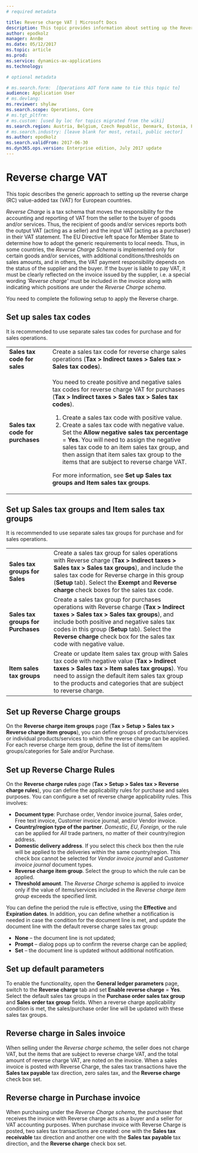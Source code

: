 ```yaml
---
# required metadata

title: Reverse charge VAT | Microsoft Docs
description: This topic provides information about setting up the Reverse Charge (RC) value-added tax (VAT) for European countries.
author: epodkolz 
manager: AnnBe
ms.date: 05/12/2017
ms.topic: article
ms.prod: 
ms.service: dynamics-ax-applications
ms.technology: 

# optional metadata

# ms.search.form:  [Operations AOT form name to tie this topic to]
audience: Application User
# ms.devlang: 
ms.reviewer: shylaw
ms.search.scope: Operations, Core
# ms.tgt_pltfrm: 
# ms.custom: [used by loc for topics migrated from the wiki]
ms.search.region: Austria, Belgium, Czech Republic, Denmark, Estonia, Finland, France, Germany, Hungary, Ireland, Italy, Latvia, Lithuania, Netherlands, Poland, Spain, Sweden, United Kingdom
# ms.search.industry: [leave blank for most, retail, public sector]
ms.author: epodkolz
ms.search.validFrom: 2017-06-30
ms.dyn365.ops.version: Enterprise edition, July 2017 update
---
```


# Reverse charge VAT
This topic describes the generic approach to setting up the reverse charge (RC) value-added tax (VAT) for European countries.

*Reverse Charge* is a tax schema that moves the responsibility for the accounting and reporting of VAT from the seller to the buyer of goods and/or services. Thus, the recipient of goods and/or services reports both the output VAT (acting as a seller) and the input VAT (acting as a purchaser) in their VAT statement.
The EU Directive left space for Member State to determine how to adopt the generic requirements to local needs. Thus, in some countries, the *Reverse Charge Schema* is implemented only for certain goods and/or services, with additional conditions/thresholds on sales amounts, and in others, the VAT payment responsibility depends on the status of the supplier and the buyer. If the buyer is liable to pay VAT, it must be clearly reflected on the invoice issued by the supplier, i.e. a special wording *'Reverse charge'* must be included in the invoice along with indicating which positions are under the *Reverse Charge schema*. 

You need to complete the following setup to apply the Reverse charge.

## Set up sales tax codes
It is recommended to use separate sales tax codes for purchase and for sales operations.

<table>
<tr>
<td><strong>Sales tax code for sales</strong>
</td>
<td>Create a sales tax code for reverse charge sales operations (<strong>Tax > Indirect taxes > Sales tax > Sales tax codes</strong>).
</td>
</tr>
<tr>
<td><strong>Sales tax code for purchases</strong>
</td>
<td><p>You need to create positive and negative sales tax codes for reverse charge VAT for purchases (<strong>Tax > Indirect taxes > Sales tax > Sales tax codes</strong>).</p>
<ol>
<li>Create a sales tax code with positive value.</li>
<li>Create a sales tax code with negative value. Set the <strong>Allow negative sales tax percentage</strong> = <strong>Yes</strong>.
You will need to assign the negative sales tax code to an item sales tax group, and then assign that item sales tax group to the items that are subject to reverse charge VAT.</li>
</ol>
<p>For more information, see <strong>Set up Sales tax groups and Item sales tax groups</strong>.</p>
</td>
</tr>
</table>

## Set up Sales tax groups and Item sales tax groups
It is recommended to use separate sales tax groups for purchase and for sales operations.

<table>
<tr>
<td><strong>Sales tax groups for Sales</strong></td>
<td>Create a sales tax group for sales operations with Reverse charge (<strong>Tax > Indirect taxes > Sales tax > Sales tax groups</strong>), and include the sales tax code for Reverse charge in this group (<strong>Setup</strong> tab). Select the <strong>Exempt</strong> and <strong>Reverse charge</strong> check boxes for the sales tax code.</td>
</tr>
<tr>
<td><strong>Sales tax groups for Purchases</strong></td>
<td>Create a sales tax group for purchases operations with Reverse charge (<strong>Tax > Indirect taxes > Sales tax > Sales tax groups</strong>), and include both positive and negative sales tax codes in this group (<strong>Setup</strong> tab). Select the <strong>Reverse charge</strong> check box for the sales tax code with negative value.</td>
</tr>
<tr>
<td><strong>Item sales tax groups</strong></td>
<td>Create or update Item sales tax group with Sales tax code with negative value (<strong>Tax > Indirect taxes > Sales tax > Item sales tax groups</strong>). You need to assign the default item sales tax group to the products and categories that are subject to reverse charge.</td>
</tr>
</table>

## Set up Reverse Charge groups
On the **Reverse charge item groups** page (**Tax > Setup > Sales tax > Reverse charge item groups**), you can define groups of products/services or individual products/services to which the reverse charge can be applied. For each reverse charge item group, define the list of items/item groups/categories for Sale and/or Purchase.

## Set up Reverse Charge Rules
On the **Reverse charge rules** page (**Tax > Setup > Sales tax > Reverse charge rules**), you can define the applicability rules for purchase and sales purposes. You can configure a set of reverse charge applicability rules. This involves: 
- **Document type**: Purchase order, Vendor invoice journal, Sales order, Free text invoice, Customer invoice journal, and/or Vendor invoice.
- **Country/region type of the partner**. *Domestic*, *EU*, *Foreign*, or the rule can be applied for *All* trade partners, no matter of their country/region address.
- **Domestic delivery address**. If you select this check box then the rule will be applied to the deliveries within the same country/region. This check box cannot be selected for *Vendor invoice journal* and *Customer invoice journal* document types.
- **Reverse charge item group**. Select the group to which the rule can be applied.
- **Threshold amount**. The *Reverse Charge schema* is applied to invoice only if the value of items/services included in the *Reverse charge item group* exceeds the specified limit.

You can define the period the rule is effective, using the **Effective** and **Expiration dates**. In addition, you can define whether a notification is needed in case the condition for the document line is met, and update the document line with the default reverse charge sales tax group:
- **None** – the document line is not updated;
- **Prompt** – dialog pops up to confirm the reverse charge can be applied;
- **Set** – the document line is updated without additional notification.

## Set up default parameters
To enable the functionality, open the **General ledger parameters** page, switch to the **Reverse charge** tab and set **Enable reverse charge** = **Yes**.
Select the default sales tax groups in the **Purchase order sales tax group** and **Sales order tax group** fields. When a reverse charge applicability condition is met, the sales/purchase order line will be updated with these sales tax groups.

## Reverse charge in Sales invoice
When selling under the *Reverse charge schema*, the seller does not charge VAT, but the items that are subject to reverse charge VAT, and the total amount of reverse charge VAT, are noted on the invoice.
When a sales invoice is posted with Reverse Charge, the sales tax transactions have the **Sales tax payable** tax direction, zero sales tax, and the **Reverse charge** check box set.

## Reverse charge in Purchase invoice
When purchasing under the *Reverse Charge schema*, the purchaser that receives the invoice with Reverse charge acts as a buyer and a seller for VAT accounting purposes.
When purchase invoice with Reverse Charge is posted, two sales tax transactions are created: one with the **Sales tax receivable** tax direction and another one with the **Sales tax payable** tax direction, and the **Reverse charge** check box set.
